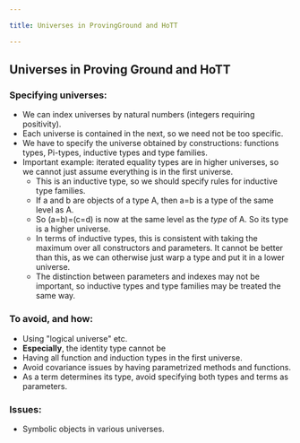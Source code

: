 ```yaml
---

title: Universes in ProvingGround and HoTT

---
```


## Universes in Proving Ground and HoTT

### Specifying universes:

* We can index universes by natural numbers (integers requiring positivity).
* Each universe is contained in the next, so we need not be too specific.
* We have to specify the universe obtained by constructions: functions types, Pi-types, inductive types and type families.
* Important example: iterated equality types are in higher universes, so we cannot just assume everything is in the first universe.
    - This  is an inductive type, so we should specify rules for inductive type families. 
    - If a and b are objects of a type A, then a=b is a type of the same level as A.
    - So (a=b)=(c=d) is now at the same level as the _type_ of A. So its type is a higher universe.
    - In terms of inductive types, this is consistent with taking the maximum over all constructors and parameters. It cannot be better than this, as we can otherwise just warp a type and put it in a lower universe.
    - The distinction between parameters and indexes may not be important, so inductive types and type families may be treated the same way.

### To avoid, and how:

* Using "logical universe" etc.
* __Especially__, the identity type cannot be  
* Having all function and induction types in the first universe.
* Avoid covariance issues  by having parametrized methods and functions.
* As a term determines its type, avoid specifying both types and terms as parameters.

### Issues:

* Symbolic objects in various universes.